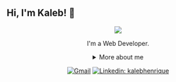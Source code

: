 ## Hi, I'm Kaleb! 👋

<div align="center">
  
<img src="https://user-images.githubusercontent.com/74038190/212257468-1e9a91f1-b626-4baa-b15d-5c385dfa7ed2.gif" />

I'm a Web Developer.

<details>
  <summary> More about me </summary>
<div align="left">
 
``` js
const kaleb = {
    personal: {
        pronouns: 'he' | 'him',
        study: "Computer Engineering at UnB",
        interests: ['music', 'games', 'pop culture'],
        motivation: [
            'crafting experiences that are engaging, accessible, and user-centric',
        ],
    },
    technical: {
        technologies: {
            Frameworks: ['Next.js', 'React', 'Inertia.js' 'Ruby On Rails'],
            HTML: ['Semantic HTML'],
            CSS: ['Tailwind CSS', 'styled-components'],
            Languages: ['TypeScript', 'Ruby', 'C/C++'],
        },
        architecture: ['Single Page Applications', 'Mobile First', 'Feature First'],
    }
}
```
  </div>
</details>

[![Gmail](https://img.shields.io/twitter/url?label=email&logo=gmail&style=social&url=http%3A%2F%2Fmailto%3Akalebhenriquebr%40gmail.com)](mailto:kalebhenriquebr@gmail.com)
[![Linkedin: kalebhenrique](https://img.shields.io/badge/-kalebhenrique-blue?style=flat-square&logo=Linkedin&logoColor=white&link=https://www.linkedin.com/in/kalebhenrique/)](https://www.linkedin.com/in/kalebhenrique/)
</div>
